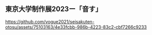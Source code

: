 ## 東京大学制作展2023ー「音す」



https://github.com/vogue2021/seisakuten-otosu/assets/75103163/4e33fcbb-986b-4223-83c2-cbf7266c9233




